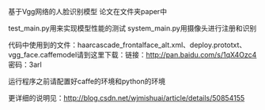 基于Vgg网络的人脸识别模型
论文在文件夹paper中

test_main.py用来实现模型性能的测试
system_main.py用摄像头进行注册和识别

代码中使用到的文件：haarcascade_frontalface_alt.xml、deploy.prototxt、vgg_face.caffemodel请到这里下载：链接：http://pan.baidu.com/s/1qX4Ozc4 密码：3arl

运行程序之前请配置好caffe的环境和python的环境


更详细的说明见：http://blog.csdn.net/wjmishuai/article/details/50854155
